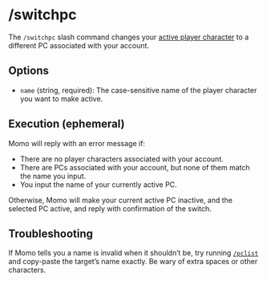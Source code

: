 # /switchpc

The `/switchpc` slash command changes your [active player character](../active-pc.md) to a different PC associated with your account.

## Options

- `name` (string, required): The case-sensitive name of the player character you want to make active.

## Execution (ephemeral)

Momo will reply with an error message if:

- There are no player characters associated with your account.
- There are PCs associated with your account, but none of them match the name you input.
- You input the name of your currently active PC.

Otherwise, Momo will make your current active PC inactive, and the selected PC active, and reply with confirmation of the switch.

## Troubleshooting

If Momo tells you a name is invalid when it shouldn’t be, try running [`/pclist`](pclist.md) and copy-paste the target’s name exactly. Be wary of extra spaces or other characters.
